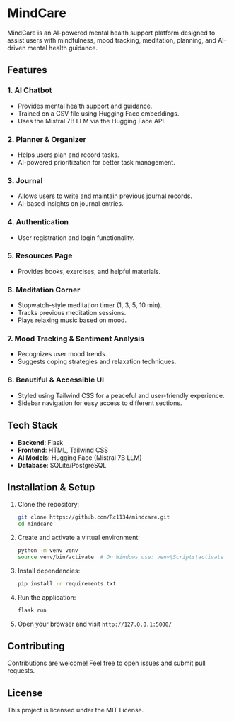 # MindCare

MindCare is an AI-powered mental health support platform designed to assist users with mindfulness, mood tracking, meditation, planning, and AI-driven mental health guidance.

## Features

### 1. **AI Chatbot**
- Provides mental health support and guidance.
- Trained on a CSV file using Hugging Face embeddings.
- Uses the Mistral 7B LLM via the Hugging Face API.

### 2. **Planner & Organizer**
- Helps users plan and record tasks.
- AI-powered prioritization for better task management.

### 3. **Journal**
- Allows users to write and maintain previous journal records.
- AI-based insights on journal entries.

### 4. **Authentication**
- User registration and login functionality.

### 5. **Resources Page**
- Provides books, exercises, and helpful materials.

### 6. **Meditation Corner**
- Stopwatch-style meditation timer (1, 3, 5, 10 min).
- Tracks previous meditation sessions.
- Plays relaxing music based on mood.

### 7. **Mood Tracking & Sentiment Analysis**
- Recognizes user mood trends.
- Suggests coping strategies and relaxation techniques.

### 8. **Beautiful & Accessible UI**
- Styled using Tailwind CSS for a peaceful and user-friendly experience.
- Sidebar navigation for easy access to different sections.

## Tech Stack
- **Backend**: Flask
- **Frontend**: HTML, Tailwind CSS
- **AI Models**: Hugging Face (Mistral 7B LLM)
- **Database**: SQLite/PostgreSQL

## Installation & Setup

1. Clone the repository:
   ```sh
   git clone https://github.com/Rc1134/mindcare.git
   cd mindcare
   ```

2. Create and activate a virtual environment:
   ```sh
   python -m venv venv
   source venv/bin/activate  # On Windows use: venv\Scripts\activate
   ```

3. Install dependencies:
   ```sh
   pip install -r requirements.txt
   ```

4. Run the application:
   ```sh
   flask run
   ```

5. Open your browser and visit `http://127.0.0.1:5000/`

## Contributing
Contributions are welcome! Feel free to open issues and submit pull requests.

## License
This project is licensed under the MIT License.

